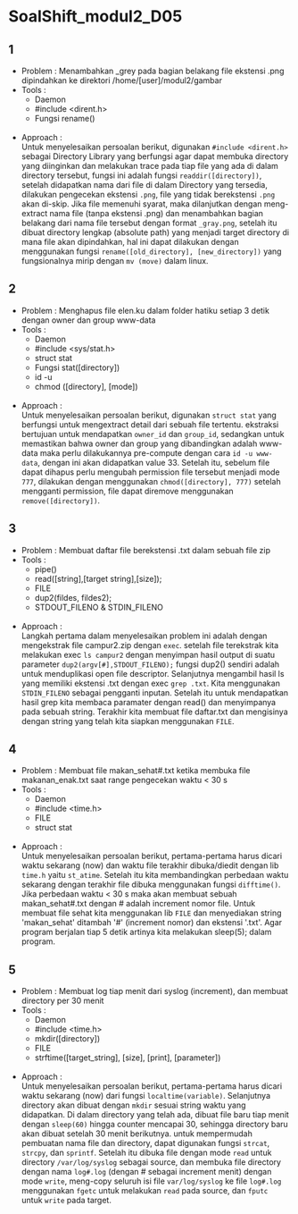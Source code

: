 # SoalShift_modul2_D05

## 1 <br/>
- Problem : Menambahkan _grey pada bagian belakang file ekstensi .png dipindahkan ke direktori /home/[user]/modul2/gambar <br/>
- Tools :
  - Daemon
  - #include <dirent.h>
  - Fungsi rename() <br/><br/>
- Approach : <br/>
Untuk menyelesaikan persoalan berikut, digunakan `#include <dirent.h>` sebagai Directory Library yang berfungsi agar dapat
membuka directory yang diinginkan dan melakukan trace pada tiap file yang ada di dalam directory tersebut, fungsi ini
adalah fungsi `readdir([directory])`, setelah didapatkan nama dari file di dalam Directory yang tersedia, dilakukan pengecekan
ekstensi `.png`, file yang tidak berekstensi `.png` akan di-skip. Jika file memenuhi syarat, maka dilanjutkan dengan meng-extract
nama file (tanpa ekstensi .png) dan menambahkan bagian belakang dari nama file tersebut dengan format `_gray.png`, setelah itu
dibuat directory lengkap (absolute path) yang menjadi target directory di mana file akan dipindahkan, hal ini dapat dilakukan
dengan menggunakan fungsi `rename([old_directory], [new_directory])` yang fungsionalnya mirip dengan `mv (move)` dalam linux.

## 2
- Problem : Menghapus file elen.ku dalam folder hatiku setiap 3 detik dengan owner dan group www-data <br/>
- Tools :
	- Daemon
	- #include <sys/stat.h>
	- struct stat
	- Fungsi stat([directory])
	- id -u <username>
	- chmod ([directory], [mode]) <br/><br/>
- Approach : <br/>
Untuk menyelesaikan persoalan berikut, digunakan `struct stat` yang berfungsi untuk mengextract detail dari sebuah file tertentu.
ekstraksi bertujuan untuk mendapatkan `owner_id` dan `group_id`, sedangkan untuk memastikan bahwa owner dan group yang dibandingkan
adalah www-data maka perlu dilakukannya pre-compute dengan cara `id -u www-data`, dengan ini akan didapatkan value 33. Setelah itu,
sebelum file dapat dihapus perlu mengubah permission file tersebut menjadi mode `777`, dilakukan dengan menggunakan `chmod([directory], 777)`
setelah mengganti permission, file dapat diremove menggunakan `remove([directory])`.

## 3
- Problem : Membuat daftar file berekstensi .txt dalam sebuah file zip <br/>
- Tools :
	- pipe()
	- read([string],[target string],[size]);
	- FILE
	- dup2(fildes, fildes2);
	- STDOUT_FILENO & STDIN_FILENO <br/> <br/>
- Approach : <br/> 
Langkah pertama dalam menyelesaikan problem ini adalah dengan mengekstrak file campur2.zip dengan `exec`. setelah file terekstrak kita melakukan exec `ls campur2` dengan menyimpan hasil output di suatu parameter `dup2(argv[#],STDOUT_FILENO);` fungsi dup2() sendiri adalah untuk menduplikasi open file descriptor. Selanjutnya mengambil hasil ls yang memiliki ekstensi .txt dengan exec `grep .txt`. Kita menggunakan `STDIN_FILENO` sebagai pengganti inputan. Setelah itu untuk mendapatkan hasil grep kita membaca paramater dengan read() dan menyimpanya pada sebuah string. Terakhir kita membuat file daftar.txt dan mengisinya dengan string yang telah kita siapkan menggunakan `FILE`.

## 4
- Problem : Membuat file makan_sehat#.txt ketika membuka file makanan_enak.txt saat range pengecekan waktu < 30 s <br/>
- Tools :
	- Daemon
	- #include <time.h>
	- FILE
	- struct stat <br/> <br/>
- Approach : <br/> 
Untuk menyelesaikan persoalan berikut, pertama-pertama harus dicari waktu sekarang (now) dan waktu file terakhir dibuka/diedit dengan lib `time.h` yaitu `st_atime`. Setelah itu kita membandingkan perbedaan waktu sekarang dengan terakhir file dibuka menggunakan fungsi `difftime()`. Jika perbedaan waktu < 30 s maka akan membuat sebuah makan_sehat#.txt dengan # adalah increment nomor file.
Untuk membuat file sehat kita menggunakan lib `FILE` dan menyediakan string 'makan_sehat' ditambah '#' (increment nomor) dan ekstensi '.txt'.
Agar program berjalan tiap 5 detik artinya kita melakukan sleep(5); dalam program.

## 5
- Problem : Membuat log tiap menit dari syslog (increment), dan membuat directory per 30 menit <br/>
- Tools :
	- Daemon
	- #include <time.h>
	- mkdir([directory])
	- FILE
	- strftime([target_string], [size], [print], [parameter]) <br/> <br/>
- Approach : <br/> 
Untuk menyelesaikan persoalan berikut, pertama-pertama harus dicari waktu sekarang (now) dari fungsi `localtime(variable)`.
Selanjutnya directory akan dibuat dengan `mkdir` sesuai string waktu yang didapatkan. Di dalam directory yang telah ada,
dibuat file baru tiap menit dengan `sleep(60)` hingga counter mencapai 30, sehingga directory baru akan dibuat setelah 30 menit berikutnya.
untuk mempermudah pembuatan nama file dan directory, dapat digunakan fungsi `strcat`, `strcpy`, dan `sprintf`. Setelah itu dibuka file dengan
mode `read` untuk directory `/var/log/syslog` sebagai source, dan membuka file directory dengan nama `log#.log` (dengan # sebagai increment menit)
dengan mode `write`, meng-copy seluruh isi file `var/log/syslog` ke file `log#.log` menggunakan `fgetc` untuk melakukan `read` pada source, dan `fputc` untuk
`write` pada target.
